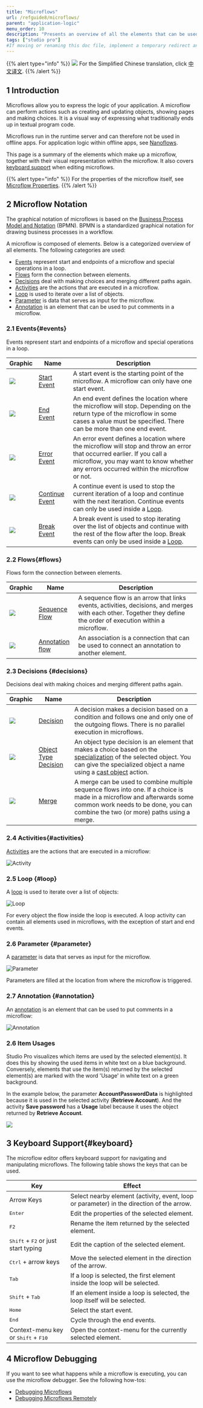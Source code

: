 ```yaml
---
title: "Microflows"
url: /refguide8/microflows/
parent: "application-logic"
menu_order: 10
description: "Presents an overview of all the elements that can be used in a microflow."
tags: ["studio pro"]
#If moving or renaming this doc file, implement a temporary redirect and let the respective team know they should update the URL in the product. See Mapping to Products for more details.
---
```


{{% alert type="info" %}}
<img src="attachments/chinese-translation/china.png" style="display: inline-block; margin: 0" /> For the Simplified Chinese translation, click [中文译文](https://cdn.mendix.tencent-cloud.com/documentation/refguide8/microflows.pdf).
{{% /alert %}}

## 1 Introduction

Microflows allow you to express the logic of your application. A microflow can perform actions such as creating and updating objects, showing pages and making choices. It is a visual way of expressing what traditionally ends up in textual program code.

Microflows run in the runtime server and can therefore not be used in offline apps. For application logic within offline apps, see [Nanoflows](nanoflows).

This page is a summary of the elements which make up a microflow, together with their visual representation within the microflow. It also covers [keyboard support](#keyboard) when editing microflows.

{{% alert type="info" %}}
For the properties of the microflow itself, see [Microflow Properties](microflow).
{{% /alert %}}

## 2 Microflow Notation

The graphical notation of microflows is based on the [Business Process Model and Notation](https://en.wikipedia.org/wiki/Business_Process_Model_and_Notation) (BPMN). BPMN is a standardized graphical notation for drawing business processes in a workflow.

A microflow is composed of elements. Below is a categorized overview of all elements. The following categories are used:

*   [Events](#events) represent start and endpoints of a microflow and special operations in a loop.
*   [Flows](#flows) form the connection between elements.
*   [Decisions](#decisions) deal with making choices and merging different paths again.
*   [Activities](#activities) are the actions that are executed in a microflow.
*   [Loop](loop) is used to iterate over a list of objects.
*   [Parameter](#parameter) is data that serves as input for the microflow.
*   [Annotation](#annotation) is an element that can be used to put comments in a microflow.

### 2.1 Events{#events}

Events represent start and endpoints of a microflow and special operations in a loop.

| Graphic | Name | Description |
| --- | --- | --- |
| [![](attachments/microflows-and-nanoflows/start-event.png)](start-event) | [Start Event](start-event) | A start event is the starting point of the microflow. A microflow can only have one start event. |
| [![](attachments/microflows-and-nanoflows/end-event.png)](end-event) | [End Event](end-event) | An end event defines the location where the microflow will stop. Depending on the return type of the microflow in some cases a value must be specified. There can be more than one end event. |
| [![](attachments/microflows-and-nanoflows/error-event.png)](error-event) | [Error Event](error-event) | An error event defines a location where the microflow will stop and throw an error that occurred earlier. If you call a microflow, you may want to know whether any errors occurred within the microflow or not. |
| [![](attachments/microflows-and-nanoflows/continue-event.png)](continue-event) | [Continue Event](continue-event) | A continue event is used to stop the current iteration of a loop and continue with the next iteration. Continue events can only be used inside a [Loop](loop). |
| [![](attachments/microflows-and-nanoflows/break-event.png)](break-event) | [Break Event](break-event) | A break event is used to stop iterating over the list of objects and continue with the rest of the flow after the loop. Break events can only be used inside a [Loop](loop). |

### 2.2 Flows{#flows}

Flows form the connection between elements.

| Graphic | Name | Description |
| --- | --- | --- |
| [![](attachments/microflows-and-nanoflows/sequence-flow.png)](sequence-flow) | [Sequence Flow](sequence-flow) | A sequence flow is an arrow that links events, activities, decisions, and merges with each other. Together they define the order of execution within a microflow. |
| [![](attachments/microflows-and-nanoflows/annotation-flow.png)](annotation#annotation-flow) | [Annotation flow](annotation#annotation-flow) | An association is a connection that can be used to connect an annotation to another element. |

### 2.3 Decisions {#decisions}

Decisions deal with making choices and merging different paths again.

| Graphic                                                      | Name                                         | Description                                                  |
| ------------------------------------------------------------ | -------------------------------------------- | ------------------------------------------------------------ |
| [![](attachments/microflows-and-nanoflows/decision.png)](decision) | [Decision](decision)                         | A decision makes a decision based on a condition and follows one and only one of the outgoing flows. There is no parallel execution in microflows. |
| [![](attachments/microflows-and-nanoflows/object-type-decision.png)](object-type-decision) | [Object Type Decision](object-type-decision) | An object type decision is an element that makes a choice based on the [specialization](entities) of the selected object. You can give the specialized object a name using a [cast object](cast-object) action. |
| [![](attachments/microflows-and-nanoflows/merge.png)](merge) | [Merge](merge)                               | A merge can be used to combine multiple sequence flows into one. If a choice is made in a microflow and afterwards some common work needs to be done, you can combine the two (or more) paths using a merge. |

### 2.4 Activities{#activities}

[Activities](activities) are the actions that are executed in a microflow:

![Activity](attachments/microflows-and-nanoflows/activity.png)

### 2.5 Loop {#loop}

A [loop](loop) is used to iterate over a list of objects:

![Loop](attachments/microflows-and-nanoflows/loop.png)

For every object the flow inside the loop is executed. A loop activity can contain all elements used in microflows, with the exception of start and end events. 

### 2.6 Parameter {#parameter}

A [parameter](parameter) is data that serves as input for the microflow. 

![Parameter](attachments/microflows-and-nanoflows/parameter.png)

Parameters are filled at the location from where the microflow is triggered.

### 2.7 Annotation {#annotation}

An [annotation](annotation) is an element that can be used to put comments in a microflow:

![Annotation](attachments/microflows-and-nanoflows/annotation.png)

### 2.6 Item Usages

Studio Pro visualizes which items are used by the selected element(s). It does this by showing the used items in white text on a blue background. Conversely, elements that use the item(s) returned by the selected element(s) are marked with the word 'Usage' in white text on a green background.

In the example below, the parameter **AccountPasswordData** is highlighted because it is used in the selected activity (**Retrieve Account**). And the activity **Save password** has a **Usage** label because it uses the object returned by **Retrieve Account**.

![](attachments/microflows-and-nanoflows/microflow-nanoflow-example.png)

## 3 Keyboard Support{#keyboard}

The microflow editor offers keyboard support for navigating and manipulating microflows. The following table shows the keys that can be used.

| Key | Effect |
| --- | --- |
| Arrow Keys | Select nearby element (activity, event, loop or parameter) in the direction of the arrow. |
| <kbd>Enter</kbd> | Edit the properties of the selected element. |
| <kbd>F2</kbd> | Rename the item returned by the selected element. |
| <kbd>Shift</kbd> + <kbd>F2</kbd> or just start typing | Edit the caption of the selected element. |
| <kbd>Ctrl</kbd> + arrow keys | Move the selected element in the direction of the arrow. |
| <kbd>Tab</kbd> | If a loop is selected, the first element inside the loop will be selected. |
| <kbd>Shift</kbd> + <kbd>Tab</kbd> | If an element inside a loop is selected, the loop itself will be selected. |
| <kbd>Home</kbd> | Select the start event. |
| <kbd>End</kbd> | Cycle through the end events. |
| Context-menu key or <kbd>Shift</kbd> + <kbd>F10</kbd> | Open the context-menu for the currently selected element. |

## 4 Microflow Debugging

If you want to see what happens while a microflow is executing, you can use the microflow debugger. See the following how-tos:

*   [Debugging Microflows](/howto8/monitoring-troubleshooting/debug-microflows)
*   [Debugging Microflows Remotely](/howto8/monitoring-troubleshooting/debug-microflows-remotely)
